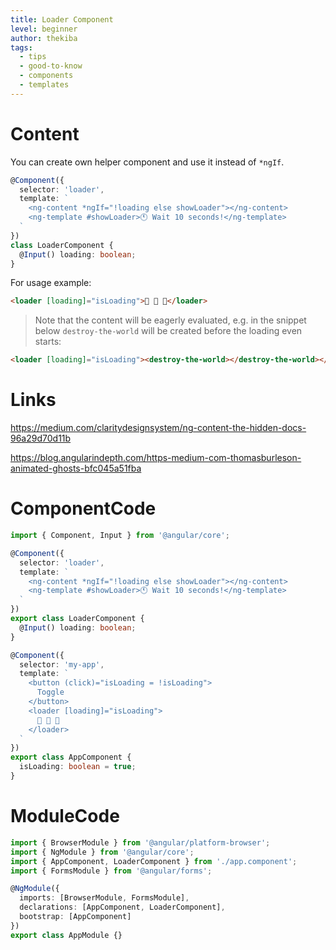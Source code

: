 ```yaml
---
title: Loader Component
level: beginner
author: thekiba
tags:
  - tips
  - good-to-know
  - components
  - templates
---
```


# Content
You can create own helper component and use it instead of `*ngIf`.

```typescript
@Component({
  selector: 'loader',
  template: `
    <ng-content *ngIf="!loading else showLoader"></ng-content>
    <ng-template #showLoader>🕚 Wait 10 seconds!</ng-template>
  `
})
class LoaderComponent {
  @Input() loading: boolean;
}
```

For usage example:
```html
<loader [loading]="isLoading">🦊 🦄 🐉</loader>
```

> Note that the content will be eagerly evaluated, e.g. in the snippet below `destroy-the-world` will be created before the loading even starts:

```html
<loader [loading]="isLoading"><destroy-the-world></destroy-the-world></loader>
```
# Links

https://medium.com/claritydesignsystem/ng-content-the-hidden-docs-96a29d70d11b

https://blog.angularindepth.com/https-medium-com-thomasburleson-animated-ghosts-bfc045a51fba

# ComponentCode
```typescript 
import { Component, Input } from '@angular/core';

@Component({
  selector: 'loader',
  template: `
    <ng-content *ngIf="!loading else showLoader"></ng-content>
    <ng-template #showLoader>🕚 Wait 10 seconds!</ng-template>
  `
})
export class LoaderComponent {
  @Input() loading: boolean;
}

@Component({
  selector: 'my-app',
  template: `
    <button (click)="isLoading = !isLoading">
      Toggle
    </button>
    <loader [loading]="isLoading">
      🦊 🦄 🐉
    </loader>
  `
})
export class AppComponent {
  isLoading: boolean = true;
}
```

# ModuleCode
```typescript  
import { BrowserModule } from '@angular/platform-browser';
import { NgModule } from '@angular/core';
import { AppComponent, LoaderComponent } from './app.component';
import { FormsModule } from '@angular/forms';

@NgModule({
  imports: [BrowserModule, FormsModule],
  declarations: [AppComponent, LoaderComponent],
  bootstrap: [AppComponent]
})
export class AppModule {}
```
